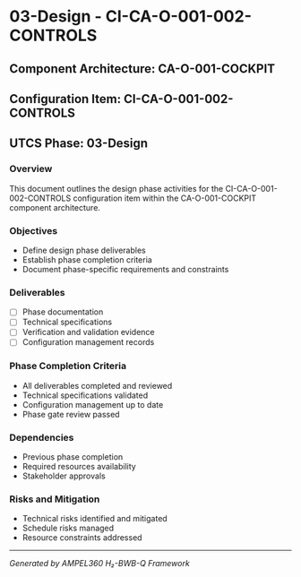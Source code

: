 # 03-Design - CI-CA-O-001-002-CONTROLS

## Component Architecture: CA-O-001-COCKPIT
## Configuration Item: CI-CA-O-001-002-CONTROLS
## UTCS Phase: 03-Design

### Overview
This document outlines the design phase activities for the CI-CA-O-001-002-CONTROLS configuration item within the CA-O-001-COCKPIT component architecture.

### Objectives
- Define design phase deliverables
- Establish phase completion criteria
- Document phase-specific requirements and constraints

### Deliverables
- [ ] Phase documentation
- [ ] Technical specifications
- [ ] Verification and validation evidence
- [ ] Configuration management records

### Phase Completion Criteria
- All deliverables completed and reviewed
- Technical specifications validated
- Configuration management up to date
- Phase gate review passed

### Dependencies
- Previous phase completion
- Required resources availability
- Stakeholder approvals

### Risks and Mitigation
- Technical risks identified and mitigated
- Schedule risks managed
- Resource constraints addressed

---
*Generated by AMPEL360 H₂-BWB-Q Framework*
